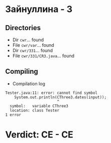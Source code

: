 # Зайнуллина - 3
## Directories
- Dir `cwr`... found
- File `cwr/var`... found
- Dir `cwr/331`... found
- File `cwr/331/CR3.java`... found
## Compiling
- Compilation log
```
Tester.java:11: error: cannot find symbol
    System.out.println(CThree3.dates(input));
                       ^
  symbol:   variable CThree3
  location: class Tester
1 error

```
# Verdict: **CE** - CE
